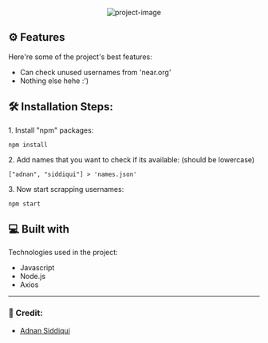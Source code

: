 <p align="center"><img src="https://socialify.git.ci/adnansid99/nearAccountScraper/image?font=Rokkitt&amp;language=1&amp;name=1&amp;owner=1&amp;pattern=Overlapping%20Hexagons&amp;theme=Auto" alt="project-image"></p>



  
<h2>⚙️ Features</h2>


Here're some of the project's best features:


*   Can check unused usernames from 'near.org'
*   Nothing else hehe :')



<h2>🛠️ Installation Steps:</h2>

<p>1. Install "npm" packages:</p>

```
npm install
```

<p>2. Add names that you want to check if its available: (should be lowercase)</p>

```
["adnan", "siddiqui"] > 'names.json'
```

<p>3. Now start scrapping usernames:</p>

```
npm start
```

 
  
<h2>💻 Built with</h2>

Technologies used in the project:

*   Javascript
*   Node.js
*   Axios

<hr>
<h3>🥷 Credit:</h3>

 - <a href="https://github.com/adnansid99">Adnan Siddiqui</a>

